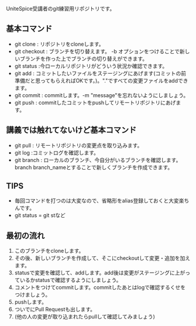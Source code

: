 UniteSpice受講者のgit練習用リポジトリです。

## 基本コマンド
- git clone : リポジトリをcloneします。
- git checkout : ブランチを切り替えます。 -b オプションをつけることで新しいブランチを作った上でブランチの切り替えができます。
- git status :今ローカルリポジトリがどういう状況か確認できます。
- git add : コミットしたいファイルをステージングにあげます(コミットの前準備だと思ってもらえればOKです。)。"."ですべての変更ファイルをaddできます。
- git commit : commitします。-m "message"を忘れないようにしましょう。
- git push : commitしたコミットをpushしてリモートリポジトリにあげます。

## 講義では触れてないけど基本コマンド
- git pull : リモートリポジトリの変更点を取り込みます。
- git log :コミットログを確認します。
- git branch : ローカルのブランチ、今自分がいるブランチを確認します。branch branch_nameとすることで新しくブランチを作成できます。

## TIPS
- 毎回コマンドを打つのは大変なので、省略形をalias登録しておくと大変楽ちんです。
- git status = git stなど

## 最初の流れ
1. このブランチをcloneします。
2. その後、新しいブランチを作成して、そこにcheckoutして変更・追加を加えます。
3. statusで変更を確認して、addします。add後は変更がステージングに上がっているかstatusで確認するようにしましょう。
4. コメントをつけてcommitします。commitしたあとはlogで確認するくせをつけましょう。
5. pushします。
6. ついでにPull Requestも出します。
7. (他の人の変更が取り込まれたらpullして確認してみましょう)
